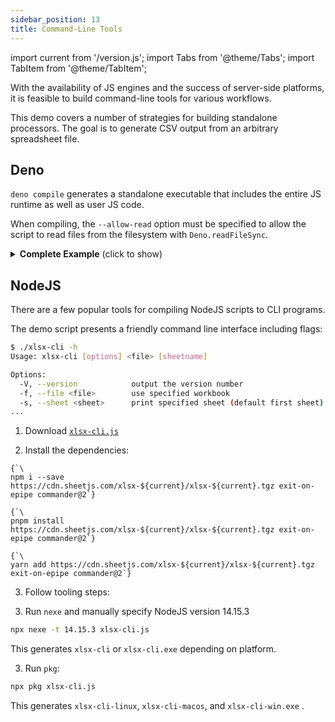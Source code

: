 ```yaml
---
sidebar_position: 13
title: Command-Line Tools
---
```


import current from '/version.js';
import Tabs from '@theme/Tabs';
import TabItem from '@theme/TabItem';

With the availability of JS engines and the success of server-side platforms,
it is feasible to build command-line tools for various workflows.

This demo covers a number of strategies for building standalone processors. The
goal is to generate CSV output from an arbitrary spreadsheet file.

## Deno

`deno compile` generates a standalone executable that includes the entire JS
runtime as well as user JS code.

When compiling, the `--allow-read` option must be specified to allow the script
to read files from the filesystem with `Deno.readFileSync`.

<details><summary><b>Complete Example</b> (click to show)</summary>

1) Save the following script to `sheet2csv.ts`:

```ts title="sheet2csv.ts"
/*! sheetjs (C) 2013-present SheetJS -- http://sheetjs.com */
// @deno-types="https://cdn.sheetjs.com/xlsx-latest/package/types/index.d.ts"
import * as XLSX from 'https://cdn.sheetjs.com/xlsx-latest/package/xlsx.mjs';
import * as cptable from 'https://cdn.sheetjs.com/xlsx-latest/package/dist/cpexcel.full.mjs';
XLSX.set_cptable(cptable);

/* Read and parse workbook */
const filename = Deno.args[0];
if(!filename) {
  console.error("usage: sheet2csv <filename> [sheetname]");
  Deno.exit(1);
}
const workbook = XLSX.readFile(filename);

/* Find worksheet */
const sheetname = Deno.args[1] || workbook.SheetNames[0];
if(!workbook.Sheets[sheetname]) {
  console.error(`error: workbook missing sheet ${sheetname}`);
  Deno.exit(1);
}

/* Generate CSV and print to stdout */
console.log(XLSX.utils.sheet_to_csv(workbook.Sheets[sheetname]));
```

2) Build `sheet2csv` with `deno compile`:

```bash
deno compile -r --allow-read sheet2csv.ts
```

`sheet2csv` is a generated executable that you can run.

</details>

## NodeJS

There are a few popular tools for compiling NodeJS scripts to CLI programs.

The demo script presents a friendly command line interface including flags:

```bash
$ ./xlsx-cli -h
Usage: xlsx-cli [options] <file> [sheetname]

Options:
  -V, --version            output the version number
  -f, --file <file>        use specified workbook
  -s, --sheet <sheet>      print specified sheet (default first sheet)
...
```

1) Download [`xlsx-cli.js`](pathname:///cli/xlsx-cli.js)

2) Install the dependencies:

<Tabs>
  <TabItem value="npm" label="npm">
<pre><code parentName="pre" {...{"className": "language-bash"}}>{`\
npm i --save https://cdn.sheetjs.com/xlsx-${current}/xlsx-${current}.tgz exit-on-epipe commander@2`}
</code></pre>
  </TabItem>
  <TabItem value="pnpm" label="pnpm">
<pre><code parentName="pre" {...{"className": "language-bash"}}>{`\
pnpm install https://cdn.sheetjs.com/xlsx-${current}/xlsx-${current}.tgz exit-on-epipe commander@2`}
</code></pre>
  </TabItem>
  <TabItem value="yarn" label="Yarn" default>
<pre><code parentName="pre" {...{"className": "language-bash"}}>{`\
yarn add https://cdn.sheetjs.com/xlsx-${current}/xlsx-${current}.tgz exit-on-epipe commander@2`}
</code></pre>
  </TabItem>
</Tabs>

3) Follow tooling steps:

<Tabs>
  <TabItem value="nexe" label="Nexe">

3) Run `nexe` and manually specify NodeJS version 14.15.3

```bash
npx nexe -t 14.15.3 xlsx-cli.js
```

This generates `xlsx-cli` or `xlsx-cli.exe` depending on platform.

  </TabItem>
  <TabItem value="pkg" label="pkg">

3) Run `pkg`:

```bash
npx pkg xlsx-cli.js
```

This generates `xlsx-cli-linux`, `xlsx-cli-macos`, and `xlsx-cli-win.exe` .

  </TabItem>
</Tabs>
